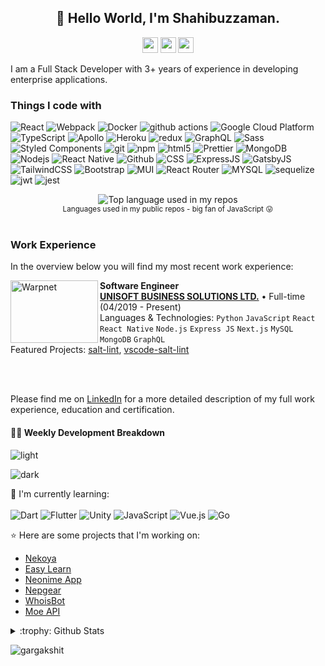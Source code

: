 <h2 align="center">👋 Hello World, I'm Shahibuzzaman.</h2>



<p align="center"><a href="https://www.twitter.com/shahibuzzaman"><img src="https://img.shields.io/badge/twitter-%231DA1F2.svg?&style=for-the-badge&logo=twitter&logoColor=white" height=25></a> <a href="https://www.linkedin.com/in/shahibuzzaman"><img src="https://img.shields.io/badge/linkedin-%230077B5.svg?&style=for-the-badge&logo=linkedin&logoColor=white" height=25></a> <a href="https://www.linkedin.com/in/shahibuzzaman"><img src="https://img.shields.io/badge/-LeetCode-FFA116?style=for-the-badge&logo=LeetCode&logoColor=black" height=25></a>  </p>


I am a Full Stack Developer with 3+ years of experience in developing enterprise applications.

<h3>Things I code with</h3>
<p>
  <img alt="React" src="https://img.shields.io/badge/-React-45b8d8?style=flat-square&logo=react&logoColor=white" />
  <img alt="Webpack" src="https://img.shields.io/badge/-Webpack-8DD6F9?style=flat-square&logo=webpack&logoColor=white" /> 
  <img alt="Docker" src="https://img.shields.io/badge/-Docker-46a2f1?style=flat-square&logo=docker&logoColor=white" />
  <img alt="github actions" src="https://img.shields.io/badge/-Github_Actions-2088FF?style=flat-square&logo=github-actions&logoColor=white" />
  <img alt="Google Cloud Platform" src="https://img.shields.io/badge/-Google_Cloud_Platform-1a73e8?style=flat-square&logo=google-cloud&logoColor=white" />
  <img alt="TypeScript" src="https://img.shields.io/badge/-TypeScript-007ACC?style=flat-square&logo=typescript&logoColor=white" />
  <img alt="Apollo" src="https://img.shields.io/badge/-Apollo%20GraphQL-311C87?style=flat-square&logo=apollo-graphql&logoColor=white" />
  <img alt="Heroku" src="https://img.shields.io/badge/-Heroku-430098?style=flat-square&logo=heroku&logoColor=white" />
  <img alt="redux" src="https://img.shields.io/badge/-Redux-764ABC?style=flat-square&logo=redux&logoColor=white" />
  <img alt="GraphQL" src="https://img.shields.io/badge/-GraphQL-E10098?style=flat-square&logo=graphql&logoColor=white" />
  <img alt="Sass" src="https://img.shields.io/badge/-Sass-CC6699?style=flat-square&logo=sass&logoColor=white" />
  <img alt="Styled Components" src="https://img.shields.io/badge/-Styled_Components-db7092?style=flat-square&logo=styled-components&logoColor=white" />
  <img alt="git" src="https://img.shields.io/badge/-Git-F05032?style=flat-square&logo=git&logoColor=white" />
  <img alt="npm" src="https://img.shields.io/badge/-NPM-CB3837?style=flat-square&logo=npm&logoColor=white" />
  <img alt="html5" src="https://img.shields.io/badge/-HTML5-E34F26?style=flat-square&logo=html5&logoColor=white" />
  <img alt="Prettier" src="https://img.shields.io/badge/-Prettier-F7B93E?style=flat-square&logo=prettier&logoColor=white" />
  <img alt="MongoDB" src="https://img.shields.io/badge/-MongoDB-13aa52?style=flat-square&logo=mongodb&logoColor=white" />
  <img alt="Nodejs" src="https://img.shields.io/badge/-Nodejs-43853d?style=flat-square&logo=Node.js&logoColor=white" />
  <img alt="React Native" src="https://img.shields.io/badge/React_Native-20232A?style=flat-square&logo=react&logoColor=61DAFB" />
  <img alt="Github" src="https://img.shields.io/badge/GitHub-100000?style=flat-square&logo=github&logoColor=white" />
  <img alt="CSS" src="https://img.shields.io/badge/CSS3-1572B6?style=flat-square&logo=css3&logoColor=white" />
  <img alt="ExpressJS" src="https://img.shields.io/badge/Express.js-404D59?style=flat-square" />
  <img alt="GatsbyJS" src="https://img.shields.io/badge/Gatsby-663399?style=flat-square&logo=gatsby&logoColor=white" />
  <img alt="TailwindCSS" src="https://img.shields.io/badge/Tailwind_CSS-38B2AC?style=flat-square&logo=tailwind-css&logoColor=white" />
  <img alt="Bootstrap" src="https://img.shields.io/badge/Bootstrap-563D7C?style=flat-square&logo=bootstrap&logoColor=white" />
  <img alt="MUI" src="https://img.shields.io/badge/Material--UI-0081CB?style=flat-square&logo=material-ui&logoColor=white" />
  <img alt="React Router" src="https://img.shields.io/badge/React_Router-CA4245?style=flat-square&logo=react-router&logoColor=white" />
  <img alt="MYSQL" src="https://img.shields.io/badge/MySQL-00000F?style=flat-square&logo=mysql&logoColor=white" />
  <img alt="sequelize" src="https://img.shields.io/badge/sequelize-323330?style=flat-square&logo=sequelize&logoColor=blue" />
  <img alt="jwt" src="https://img.shields.io/badge/json%20web%20tokens-323330?style=flat-square&logo=json-web-tokens&logoColor=pink" />
  <img alt="jest" src="https://img.shields.io/badge/Jest-323330?style=flat-square&logo=Jest&logoColor=white" />
</p>

<div align="center">
  <img width="" src="https://github-readme-stats.vercel.app/api/top-langs/?username=shahibuzzaman&layout=compact&hide_title=1&card_width=300" alt="Top language used in my repos" />
  <br />
  <small>Languages used in my public repos - big fan of JavaScript 😛</small>
  <br />
  <br />
</div>

### Work Experience
In the overview below you will find my most recent work experience:


[<img align="left" height="100px" width="140px" alt="Warpnet" src="https://i.postimg.cc/Nf2dmnmC/UBS-LOGO.jpg"/>](https://warpnet.nl/)

**Software Engineer** \
[**UNISOFT BUSINESS SOLUTIONS LTD.**](https://ubs-bd.com/) • Full-time (04/2019 - Present) \
Languages & Technologies: `Python` `JavaScript` `React` `React Native` `Node.js` `Express JS` `Next.js` `MySQL` `MongoDB` `GraphQL` \
Featured Projects: [salt-lint](https://github.com/warpnet/salt-lint), [vscode-salt-lint](https://github.com/warpnet/vscode-salt-lint)
<br/>


<br/>
<br/>

Please find me on [LinkedIn](https://www.linkedin.com/in/roaldnefs/) for a more detailed description of my full work experience, education and certification.

#### 🏊‍♂️ Weekly Development Breakdown

![light](https://raw.githubusercontent.com/shahibuzzaman/shahibuzzaman/master/images/wakatime_weekly_language_stats.svg#gh-light-mode-only)

![dark](https://raw.githubusercontent.com/shahibuzzaman/shahibuzzaman/master/images/wakatime_weekly_language_stats_black.svg#gh-dark-mode-only)

:page_with_curl: I'm currently learning:
<br><br>
![Dart](https://img.shields.io/badge/dart-%230175C2.svg?style=for-the-badge&logo=dart&logoColor=white)
![Flutter](https://img.shields.io/badge/Flutter-%2302569B.svg?style=for-the-badge&logo=Flutter&logoColor=white)
![Unity](https://img.shields.io/badge/unity-%23000000.svg?style=for-the-badge&logo=unity&logoColor=white)
![JavaScript](https://img.shields.io/badge/javascript-%23323330.svg?style=for-the-badge&logo=javascript&logoColor=%23F7DF1E)
![Vue.js](https://img.shields.io/badge/vuejs-%2335495e.svg?style=for-the-badge&logo=vuedotjs&logoColor=%234FC08D)
![Go](https://img.shields.io/badge/go-%2300ADD8.svg?style=for-the-badge&logo=go&logoColor=white)

:star: Here are some projects that I'm working on:
- [Nekoya](https://github.com/Nekoya-Site)
- [Easy Learn](https://github.com/Easy-Learn/App/releases/tag/v1.0.1)
- [Neonime App](https://install.appcenter.ms/users/moepoi/apps/neonime/distribution_groups/public)
- [Nepgear](https://t.me/NepgearBot)
- [WhoisBot](https://t.me/WhoisBot)
- [Moe API](https://beta.moe.team)

<details>
<summary>:trophy: Github Stats</summary>
<img src="https://github-readme-stats.vercel.app/api?username=shahibuzzaman&amp;show_icons=true" alt="GitHub Stats">
<img src="https://github-profile-trophy.vercel.app/?username=shahibuzzaman">
</details>

<p align="left">
  <img
    src="https://komarev.com/ghpvc/?username=shahibuzzaman"
    alt="gargakshit"
  />
</p>

